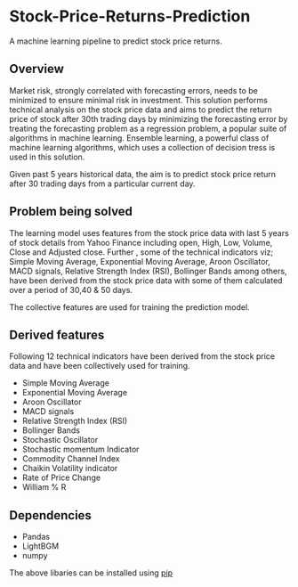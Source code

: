 # Stock-Price-Returns-Prediction 

A machine learning pipeline to predict stock price returns. 

## Overview

Market risk, strongly correlated with forecasting errors, needs to be minimized to ensure minimal risk in investment. This solution performs technical analysis on the stock price data and aims to predict the return price of stock after 30th trading days by minimizing the forecasting error by treating the forecasting problem as a regression problem, a popular suite of algorithms in machine learning. Ensemble learning, a powerful class of machine learning algorithms, which uses a collection of decision tress is used in this solution. 


Given past 5 years historical data, the aim is to predict stock price return after 30 trading days from a particular current day.


## Problem being solved

The learning model uses features from the stock price data with last 5 years of stock details from Yahoo Finance including open, High, Low, Volume, Close and Adjusted close. Further , some of the technical indicators viz; Simple Moving Average, Exponential Moving Average, Aroon Oscillator, MACD signals, Relative Strength Index (RSI), Bollinger Bands among others, have been derived from the stock price data with some of them calculated over a period of 30,40 & 50 days. 

The collective features are used for training the prediction model.


## Derived features
Following 12 technical indicators have been derived from the stock price data and have been collectively used for training. 

* Simple Moving Average
* Exponential Moving Average
* Aroon Oscillator
* MACD signals
* Relative Strength Index (RSI)
* Bollinger Bands
* Stochastic Oscillator
* Stochastic momentum Indicator
* Commodity Channel Index
* Chaikin Volatility indicator 
* Rate of Price Change 
* William % R 




## Dependencies

* Pandas
* LightBGM 
* numpy

The above libaries can be installed using [pip](https://pypi.org/project/pip/)   




